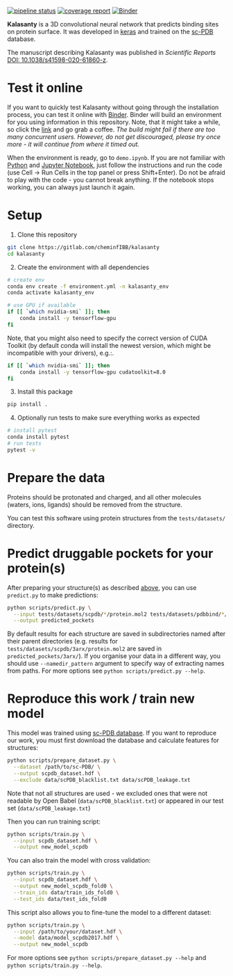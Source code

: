 [![pipeline status](https://gitlab.com/cheminfIBB/kalasanty/badges/master/pipeline.svg)](https://gitlab.com/cheminfIBB/kalasanty/commits/master)
[![coverage report](https://gitlab.com/cheminfIBB/kalasanty/badges/master/coverage.svg)](https://gitlab.com/cheminfIBB/kalasanty/commits/master)
[![Binder](https://mybinder.org/badge_logo.svg)](https://mybinder.org/v2/gl/cheminfIBB%2Fkalasanty/master)


**Kalasanty** is a 3D convolutional neural network that predicts binding sites on protein surface.
It was developed in [keras](https://keras.io/) and trained on the [sc-PDB](https://academic.oup.com/nar/article/43/D1/D399/2439494) database.

The manuscript describing Kalasanty was published in *Scientific Reports* [DOI: 10.1038/s41598-020-61860-z](https://doi.org/10.1038/s41598-020-61860-z).


# Test it online
If you want to quickly test Kalasanty without going through the installation process, you can test it online with [Binder](https://mybinder.org).
Binder will build an environment for you using information in this repository.
Note, that it might take a while, so click the [link](https://mybinder.org/v2/gl/cheminfIBB%2Fkalasanty/master) and go grab a coffee.
*The build might fail if there are too many concurrent users. However, do not get discouraged, please try once more - it will continue from where it timed out.*

When the environment is ready, go to `demo.ipynb`.
If you are not familiar with [Python](https://www.python.org/) and [Jupyter Notebook](https://jupyter.org/), just follow the instructions and run the code (use Cell -> Run Cells in the top panel or press Shift+Enter).
Do not be afraid to play with the code - you cannot break anything.
If the notebook stops working, you can always just launch it again.


# Setup

1) Clone this repository

```bash
git clone https://gitlab.com/cheminfIBB/kalasanty
cd kalasanty
```

2) Create the environment with all dependencies

```bash
# create env
conda env create -f environment.yml -n kalasanty_env
conda activate kalasanty_env

# use GPU if available
if [[ `which nvidia-smi` ]]; then
    conda install -y tensorflow-gpu
fi
```

Note, that you might also need to specify the correct version of CUDA Toolkit (by default conda will install the newest version, which might be incompatible with your drivers), e.g.:.

```bash
if [[ `which nvidia-smi` ]]; then
    conda install -y tensorflow-gpu cudatoolkit=8.0
fi
```

3) Install this package

```bash
pip install .
```

4) Optionally run tests to make sure everything works as expected
```bash
# install pytest
conda install pytest
# run tests
pytest -v
```

# Prepare the data

Proteins should be protonated and charged, and all other molecules (waters,
ions, ligands) should be removed from the structure.

You can test this software using protein structures from the `tests/datasets/` directory.

# Predict druggable pockets for your protein(s)

After preparing your structure(s) as described [above](#prepare-the-data), you can use `predict.py` to make predictions:

```bash
python scripts/predict.py \
  --input tests/datasets/scpdb/*/protein.mol2 tests/datasets/pdbbind/*/*protein.mol2 \
  --output predicted_pockets
```
By default results for each structure are saved in subdirectories named after their parent directories (e.g. results for `tests/datasets/scpdb/3arx/protein.mol2` are saved in `predicted_pockets/3arx/`).
If you organise your data in a different way, you should use `--namedir_pattern` argument to specify way of extracting names from paths.
For more options see `python scripts/predict.py --help`.


# Reproduce this work / train new model

This model was trained using [sc-PDB database](http://bioinfo-pharma.u-strasbg.fr/scPDB/).
If you want to reproduce our work, you must first download the database and calculate features for structures:

```bash
python scripts/prepare_dataset.py \
  --dataset /path/to/sc-PDB/ \
  --output scpdb_dataset.hdf \
  --exclude data/scPDB_blacklist.txt data/scPDB_leakage.txt
```

Note that not all structures are used - we excluded ones that were not readable by Open Babel (`data/scPDB_blacklist.txt`) or appeared in our test set (`data/scPDB_leakage.txt`)

Then you can run training script:

```bash
python scripts/train.py \
  --input scpdb_dataset.hdf \
  --output new_model_scpdb
```

You can also train the model with cross validation:
```bash
python scripts/train.py \
  --input scpdb_dataset.hdf \
  --output new_model_scpdb_fold0 \
  --train_ids data/train_ids_fold0 \
  --test_ids data/test_ids_fold0
```

This script also allows you to fine-tune the model to a different dataset:
```bash
python scripts/train.py \
  --input /path/to/your/dataset.hdf \
  --model data/model_scpdb2017.hdf \
  --output new_model_scpdb
```

For more options see `python scripts/prepare_dataset.py --help` and `python scripts/train.py --help`.
